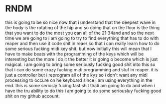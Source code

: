 # RNDM


this is going to be so nice now that i understand
that the deepest wave in the body is the rotating 
of the hip and so doing that on the floor is the thing
that you want to do the most you can all of the 21:34and 
and so the next time we are going to 
i am going to try to find everything that has to do
with reaper and then use it code shit in reaer so that
i can really learn how to do some serious fucking midi
key shit. but now initially this will mean that I have
to make beats with the programming of the keys which
will be interesting but the more i do it the better 
it is going o become which is just magical. i am going
to bring some seriously fucking good shit into this so 
that i can do some crazy fucking midi programming and stuf
in reaper. it is just a controller but i reprogram all
of the kys so i don't want any midi processing
 to occure on he keyboard since i am using everything
in the end. this is some seriosly fucing fast shit thati
am going to do and when i have the tru ability to do this
i am going to do some seriousluy fucking good shit
on my github account.
